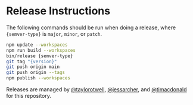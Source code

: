 # Release Instructions

The following commands should be run when doing a release, where `{semver-type}` is `major`, `minor`, or `patch`.

```sh
npm update --workspaces
npm run build --workspaces
bin/release {semver-type}
git tag "{version}"
git push origin main
git push origin --tags
npm publish --workspaces
```

Releases are managed by [@taylorotwell](https://github.com/taylorotwell), [@jessarcher](https://github.com/jessarcher), and [@timacdonald](https://github.com/timacdonald) for this repository.
